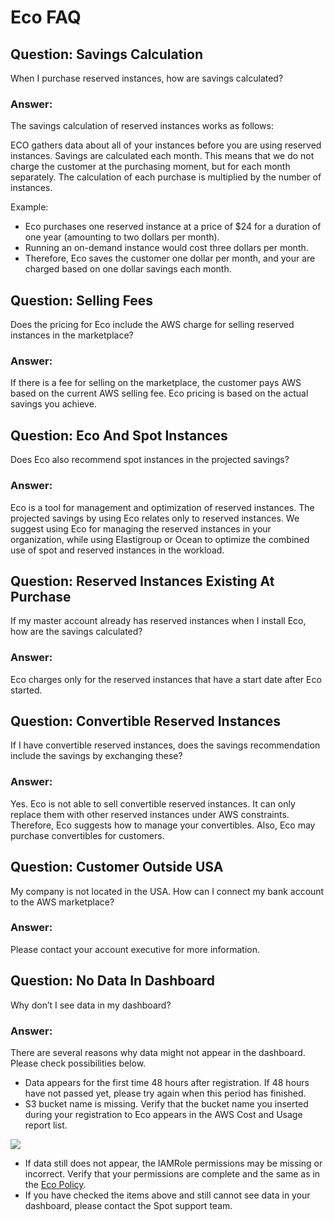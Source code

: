 # Eco FAQ

## Question: Savings Calculation
When I purchase reserved instances, how are savings calculated?

### Answer:

The savings calculation of reserved instances works as follows:

ECO gathers data about all of your instances before you are using reserved instances.
Savings are calculated each month. This means that we do not charge the customer at the purchasing moment, but for each month separately.
The calculation of each purchase is multiplied by the number of instances.

Example:

* Eco purchases one reserved instance at a price of $24 for a duration of one year (amounting to two dollars per month).
* Running an on-demand instance would cost three dollars per month.
* Therefore, Eco saves the customer one dollar per month, and your are charged based on one dollar savings each month.

## Question: Selling Fees

Does the pricing for Eco include the AWS charge for selling reserved instances in the marketplace?

### Answer:

If there is a fee for selling on the marketplace, the customer pays AWS based on the current AWS selling fee. Eco pricing is based on the actual savings you achieve.

## Question: Eco And Spot Instances

Does Eco also recommend spot instances in the projected savings?

### Answer:

Eco is a tool for management and optimization of reserved instances. The projected savings by using Eco relates only to reserved instances. We suggest using Eco for managing the reserved instances in your organization, while using Elastigroup or Ocean to optimize the combined use of spot and reserved instances in the workload.

## Question: Reserved Instances Existing At Purchase

If my master account already has reserved instances when I install Eco, how are the savings calculated?

### Answer:

Eco charges only for the reserved instances that have a start date after Eco started.

## Question: Convertible Reserved Instances

If I have convertible reserved instances, does the savings recommendation include the savings by exchanging these?

### Answer:

Yes. Eco is not able to sell convertible reserved instances. It can only replace them with other reserved instances under AWS constraints. Therefore, Eco suggests how to manage your convertibles. Also, Eco may purchase convertibles for customers.

## Question: Customer Outside USA

My company is not located in the USA. How can I connect my bank account to the AWS marketplace?

### Answer:

Please contact your account executive for more information.

## Question: No Data In Dashboard

Why don’t I see data in my dashboard?

### Answer:

There are several reasons why data might not appear in the dashboard. Please check possibilities below.

* Data appears for the first time 48 hours after registration. If 48 hours have not passed yet, please try again when this period has finished.
* S3 bucket name is missing. Verify that the bucket name you inserted during your registration to Eco appears in the AWS Cost and Usage report list.

<img src="/eco/_media/troubleshooting-faq-01.png" />

* If data still does not appear, the IAMRole permissions may be missing or incorrect. Verify that your permissions are complete and the same as in the [Eco Policy](eco/tutorials/eco-policy/).
* If you have checked the items above and still cannot see data in your dashboard, please contact the Spot support team.
